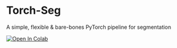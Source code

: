 # Torch-Seg

A simple, flexible & bare-bones PyTorch pipeline for segmentation

[![Open In Colab](https://colab.research.google.com/assets/colab-badge.svg)](https://colab.research.google.com/drive/10QGnghYxi0h4oMQ0JcSt_FAX8Ez0VTTe)

